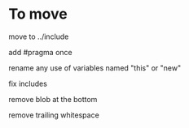 # To move

move to ../include

add #pragma once

rename any use of variables named "this" or "new"

fix includes

remove blob at the bottom

remove trailing whitespace
